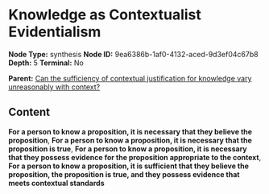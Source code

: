 # Knowledge as Contextualist Evidentialism

**Node Type:** synthesis
**Node ID:** 9ea6386b-1af0-4132-aced-9d3ef04c67b8
**Depth:** 5
**Terminal:** No

**Parent:** [Can the sufficiency of contextual justification for knowledge vary unreasonably with context?](can-the-sufficiency-of-contextual-justification-for-knowledge-vary-unreasonably-with-context-antithesis-5856df6c-701c-4427-bb79-7a836357edbe.md)

## Content

**For a person to know a proposition, it is necessary that they believe the proposition**, **For a person to know a proposition, it is necessary that the proposition is true**, **For a person to know a proposition, it is necessary that they possess evidence for the proposition appropriate to the context**, **For a person to know a proposition, it is sufficient that they believe the proposition, the proposition is true, and they possess evidence that meets contextual standards**
